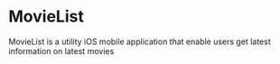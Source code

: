 # MovieList
MovieList is a utility iOS mobile application that enable users get latest information on latest movies 
